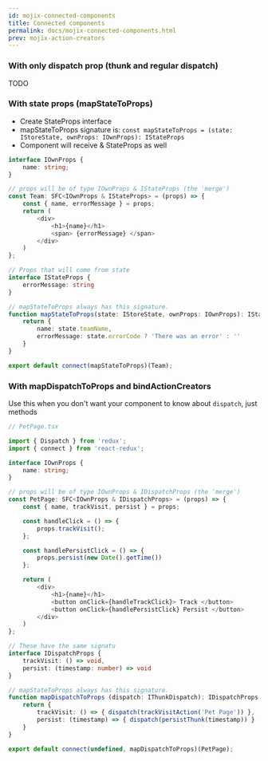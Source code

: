```yaml
---
id: mojix-connected-components
title: Connected components
permalink: docs/mojix-connected-components.html
prev: mojix-action-creators
---
```


### With only dispatch prop (thunk and regular dispatch)
TODO


### With state props (mapStateToProps)
- Create StateProps interface
- mapStateToProps signature is:
  `const mapStateToProps = (state: IStoreState, ownProps: IOwnProps): IStateProps`
- Component will receive & StateProps as well

```typescript
interface IOwnProps {
    name: string;
}

// props will be of type IOwnProps & IStateProps (the 'merge')
const Team: SFC<IOwnProps & IStateProps> = (props) => {
    const { name, errorMessage } = props;
    return (
        <div>
            <h1>{name}</h1>
            <span> {errorMessage} </span>
        </div>
    )
};

// Props that will come from state
interface IStateProps {
    errorMessage: string
}

// mapStateToProps always has this signature.
function mapStateToProps(state: IStoreState, ownProps: IOwnProps): IStateProps {
    return {
        name: state.teamName,
        errorMessage: state.errorCode ? 'There was an error' : ''
    }
}

export default connect(mapStateToProps)(Team);

```

### With mapDispatchToProps and bindActionCreators

Use this when you don't want your component to know about `dispatch`, just methods

```typescript
// PetPage.tsx

import { Dispatch } from 'redux';
import { connect } from 'react-redux';

interface IOwnProps {
    name: string;
}

// props will be of type IOwnProps & IDispatchProps (the 'merge')
const PetPage: SFC<IOwnProps & IDispatchProps> = (props) => {
    const { name, trackVisit, persist } = props;

    const handleClick = () => {
        props.trackVisit();
    };

    const handlePersistClick = () => {
        props.persist(new Date().getTime())
    };

    return (
        <div>
            <h1>{name}</h1>
            <button onClick={handleTrackClick}> Track </button>
            <button onClick={handlePersistClick} Persist </button>
        </div>
    )
};

// These have the same signatu
interface IDispatchProps {
    trackVisit: () => void,
    persist: (timestamp: number) => void
}

// mapStateToProps always has this signature.
function mapDispatchToProps (dispatch: IThunkDispatch): IDispatchProps {
    return {
        trackVisit: () => { dispatch(trackVisitAction('Pet Page')) },
        persist: (timestamp) => { dispatch(persistThunk(timestamp)) }
    }
}

export default connect(undefined, mapDispatchToProps)(PetPage);

```



